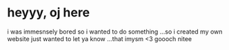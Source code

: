 # heyyy, oj here 
i was immesnsely bored so i wanted to do something ...so i created my own website 
just wanted to let ya know ...that imysm  <3 
               goooch nitee 
